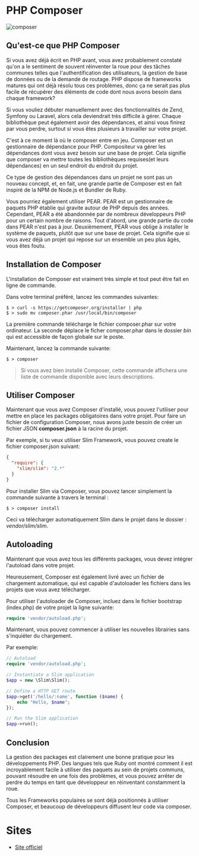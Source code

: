 # PHP Composer

![composer](https://getcomposer.org/img/logo-composer-transparent.png)

## Qu'est-ce que PHP Composer

Si vous avez déjà écrit en PHP avant, vous avez probablement constaté qu'on a le sentiment de souvent réinventer la roue pour des tâches communes telles que l'authentification des utilisateurs, la gestion de base de données ou de la demande de routage. PHP dispose de frameworks matures qui ont déjà résolu tous ces problèmes, donc ça ne serait pas plus facile de récupérer des éléments de code dont nous avons besoin dans chaque framework?

Si vous vouliez débuter manuellement avec des fonctionnalités de Zend, Symfony ou Laravel, alors cela deviendrait très difficile à gérer. Chaque bibliothèque peut également avoir des dépendances, et ainsi vous finirez par vous perdre, surtout si vous êtes plusieurs à travailler sur votre projet.

C'est à ce moment là où le composer entre en jeu. Composer est un gestionnaire de dépendance pour PHP. Compositeur va gérer les dépendances dont vous avez besoin sur une base de projet. Cela signifie que composer va mettre toutes les bibliothèques requises(et leurs dépendances) en un seul endroit du endroit du projet.

Ce type de gestion des dépendances dans un projet ne sont pas un nouveau concept, et, en fait, une grande partie de Composer est en fait inspiré de la NPM de Node.js et Bundler de Ruby.

Vous pourriez également utiliser PEAR. PEAR est un gestionnaire de paquets PHP établie qui gravite autour de PHP depuis des années. Cependant, PEAR a été abandonnée par de nombreux développeurs PHP pour un certain nombre de raisons. Tout d'abord, une grande partie du code dans PEAR n'est pas à jour. Deuxièmement, PEAR vous oblige à installer le système de paquets, plutôt que sur une base de projet. Cela signifie que si vous avez déjà un projet qui repose sur un ensemble un peu plus âgés, vous êtes foutu.

## Installation de Composer

L'installation de Composer est vraiment très simple et tout peut être fait en ligne de commande.

Dans votre terminal préféré, lancez les commandes suivantes:

```shell
$ > curl -s https://getcomposer.org/installer | php
$ > sudo mv composer.phar /usr/local/bin/composer
```

La première commande télécharge le fichier composer.phar sur votre ordinateur. La seconde déplace le ficher composer.phar dans le dossier *bin* qui est accessible de façon globale sur le poste.


Maintenant, lancez la commande suivante:

```shell
$ > composer
```

> Si vous avez bien installé Composer, cette commande affichera une liste de commande disponible avec leurs descriptions.


## Utiliser Composer

Maintenant que vous avez Composer d'installé, vous pouvez l'utiliser pour mettre en place les packages obligatoires dans votre projet. Pour faire un fichier de configuration Composer, nous avons juste besoin de créer un fichier JSON **composer.json** à la racine du projet.

Par exemple, si tu veux utiliser Slim Framework, vous pouvez create le fichier composer.json suivant:

```json
{
  "require": {
    "slim/slim": "2.*"
  }
}
```

Pour installer Slim via Composer, vous pouvez lancer simplement la commande suivante à travers le terminal :

```shell
$ > composer install
```

Ceci va télécharger automatiquement Slim dans le projet dans le dossier : *vendor/slim/slim*.


## Autoloading

Maintenant que vous avez tous les différents packages, vous devez intégrer l'autoload dans votre projet.

Heureusement, Composer est également livré avec un fichier de chargement automatique, qui est capable d'autoloader les fichiers dans les projets que vous avez télécharger.

Pour utiliser l'autoloader de Composer, incluez dans le fichier bootstrap (index.php) de votre projet la ligne suivante:

```php
require 'vendor/autoload.php';
```

Maintenant, vous pouvez commencer à utiliser les nouvelles librairies sans s'inquiéter du chargement.

Par exemple:

```php
// Autoload
require 'vendor/autoload.php';

// Instantiate a Slim application
$app = new \Slim\Slim();

// Define a HTTP GET route
$app->get('/hello/:name', function ($name) {
    echo "Hello, $name";
});

// Run the Slim application
$app->run();

```


## Conclusion ##

La gestion des packages est clairement une bonne pratique pour les développements PHP. Des langues tels que Ruby ont montré comment il est incroyablement facile à utiliser des paquets au sein de projets communs, pouvant résoudre en une fois des problèmes, et vous pouvez arrêter de perdre du temps en tant que développeur en réinventant constamment la roue.

Tous les Frameworks populaires se sont déjà positionnés à utiliser Composer, et beaucoup de développeurs diffusent leur code via composer.

# Sites #

- [Site officiel](https://getcomposer.org/)
